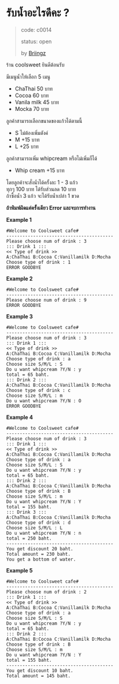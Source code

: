# รับน้ำอะไรดีคะ ? #
> code: c0014
>
> status: open
>
> by [Briingz](https://github.com/Briingz)

ร้าน coolsweet ยินดีต้อนรับ

มีเมนูน้ำให้เลือก 5 เมนู
-   ChaThai 50 บาท
-   Cocoa  60 บาท
-   Vanila milk  45 บาท
-   Mocka  70 บาท

ลูกค้าสามารถเลือกขนาดของแก้วได้ตามนี้
-   S ไม่ต้องเพิ่มตังค์
-   M +15 บาท
-   L +25 บาท

ลูกค้าสามารถเพิ่ม whipcream หรือไม่เพิ่มก็ได้
-   Whip cream +15 บาท


โดยลูกค้าจะสั่งน้ำได้ครั้งละ 1 - 3 แก้ว <br>
ทุกๆ 100 บาท ได้รับส่วนลด 10 บาท<br>
ถ้าซื้อน้ำ 3 แก้ว จะได้รับน้ำเปล่า 1 ขวด <br>

**ถ้าพิมพ์ผิดแค่ครั้งเดียว Error และจบการทำงาน**

**Example 1**
```
#Welcome to Coolsweet cafe#
----------------------------------------
Please choose num of drink : 3
::: Drink 1 :::
<< Type of drink >>
A:ChaThai B:Cocoa C:Vanillamilk D:Mocha
Choose type of drink : 1
ERROR GOODBYE
```

**Example 2**
```
#Welcome to Coolsweet cafe#
----------------------------------------
Please choose num of drink : 9
ERROR GOODBYE
```

**Example 3**
```
#Welcome to Coolsweet cafe#
----------------------------------------
Please choose num of drink : 3
::: Drink 1 :::
<< Type of drink >>
A:ChaThai B:Cocoa C:Vanillamilk D:Mocha
Choose type of drink : a
Choose size S/M/L : S
Do u want whipcream ?Y/N : y
total = 65 baht.
::: Drink 2 :::
A:ChaThai B:Cocoa C:Vanillamilk D:Mocha
Choose type of drink : c
Choose size S/M/L : m
Do u want whipcream ?Y/N : O
ERROR GOODBYE
```

**Example 4**
```
#Welcome to Coolsweet cafe#
----------------------------------------
Please choose num of drink : 3
::: Drink 1 :::
<< Type of drink >>
A:ChaThai B:Cocoa C:Vanillamilk D:Mocha
Choose type of drink : a
Choose size S/M/L : S
Do u want whipcream ?Y/N : y
total = 65 baht.
::: Drink 2 :::
A:ChaThai B:Cocoa C:Vanillamilk D:Mocha
Choose type of drink : B
Choose size S/M/L : m
Do u want whipcream ?Y/N : Y
total = 155 baht.
::: Drink 3 :::
A:ChaThai B:Cocoa C:Vanillamilk D:Mocha
Choose type of drink : d
Choose size S/M/L : L
Do u want whipcream ?Y/N : n
total = 250 baht.
----------------------------------------
You get discount 20 baht.
Total amount = 230 baht.
You get a bottom of water.
```

**Example 5**
```
#Welcome to Coolsweet cafe#
----------------------------------------
Please choose num of drink : 2
::: Drink 1 :::
<< Type of drink >>
A:ChaThai B:Cocoa C:Vanillamilk D:Mocha
Choose type of drink : a
Choose size S/M/L : S
Do u want whipcream ?Y/N : y
total = 65 baht.
::: Drink 2 :::
A:ChaThai B:Cocoa C:Vanillamilk D:Mocha
Choose type of drink : B
Choose size S/M/L : m
Do u want whipcream ?Y/N : Y
total = 155 baht.
----------------------------------------
You get discount 10 baht.
Total amount = 145 baht.
```
